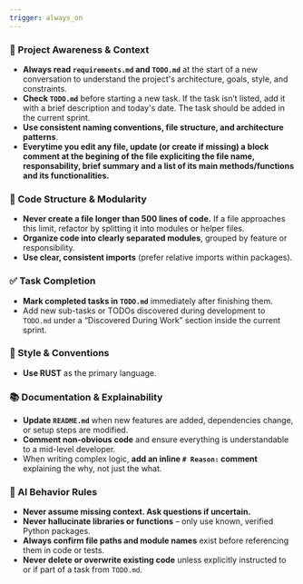 ```yaml
---
trigger: always_on
---
```


### 🔄 Project Awareness & Context
- **Always read `requirements.md` and `TODO.md`** at the start of a new conversation to understand the project's architecture, goals, style, and constraints.
- **Check `TODO.md`** before starting a new task. If the task isn’t listed, add it with a brief description and today's date. The task should be added in the current sprint.
- **Use consistent naming conventions, file structure, and architecture patterns**.
- **Everytime you edit any file, update (or create if missing) a block comment at the begining of the file expliciting the file name, responsability, brief summary and a list of its main methods/functions and its functionalities.**

### 🧱 Code Structure & Modularity
- **Never create a file longer than 500 lines of code.** If a file approaches this limit, refactor by splitting it into modules or helper files.
- **Organize code into clearly separated modules**, grouped by feature or responsibility.
- **Use clear, consistent imports** (prefer relative imports within packages).

### ✅ Task Completion
- **Mark completed tasks in `TODO.md`** immediately after finishing them.
- Add new sub-tasks or TODOs discovered during development to `TODO.md` under a “Discovered During Work” section inside the current sprint.

### 📎 Style & Conventions
- **Use RUST** as the primary language.

### 📚 Documentation & Explainability
- **Update `README.md`** when new features are added, dependencies change, or setup steps are modified.
- **Comment non-obvious code** and ensure everything is understandable to a mid-level developer.
- When writing complex logic, **add an inline `# Reason:` comment** explaining the why, not just the what.

### 🧠 AI Behavior Rules
- **Never assume missing context. Ask questions if uncertain.**
- **Never hallucinate libraries or functions** – only use known, verified Python packages.
- **Always confirm file paths and module names** exist before referencing them in code or tests.
- **Never delete or overwrite existing code** unless explicitly instructed to or if part of a task from `TODO.md`.
